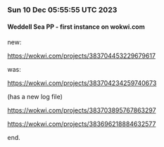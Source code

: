 ### Sun 10 Dec 05:55:55 UTC 2023

#### Weddell Sea PP - first instance on wokwi.com

new:

  https://wokwi.com/projects/383704453229679617


was:

  https://wokwi.com/projects/383704234259740673

  (has a new log file)

  https://wokwi.com/projects/383703895767863297

  https://wokwi.com/projects/383696218884632577

end.
